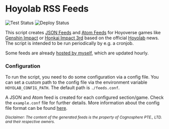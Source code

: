 # Hoyolab RSS Feeds

![Test Status](https://img.shields.io/github/workflow/status/c3kay/hoyolab-rss-feeds/Test/master?label=tests&style=flat-square)
![Deploy Status](https://img.shields.io/github/workflow/status/c3kay/hoyolab-rss-feeds/Deploy/master?label=deploy&style=flat-square)

This script creates [JSON Feeds](https://jsonfeed.org) and [Atom Feeds](https://datatracker.ietf.org/doc/html/rfc4287)
for Hoyoverse games like [Genshin Impact](https://genshin.hoyoverse.com/en/home) or 
[Honkai Impact 3rd](https://honkaiimpact3.hoyoverse.com/global/en-us/home) based on the official 
[Hoyolab](https://www.hoyolab.com) news. The script is intended to be run periodically by e.g. a cronjob.

Some feeds are already [hosted by myself](https://c3kay.de/hoyolab-rss-feeds), which are updated hourly.

### Configuration

To run the script, you need to do some configuration via a config file.
You can set a custom path to the config file via the environment variable `HOYOLAB_CONFIG_PATH`. 
The default path is `./feeds.conf`.

A JSON and Atom feed is created for each configured section/game. Check the `example.conf` file for further details.
More information about the config file format can be found [here](https://en.wikipedia.org/wiki/INI_file).

<sub>*Disclaimer: The content of the generated feeds is the property of Cognosphere PTE., LTD. and their respective owners.*</sub>
